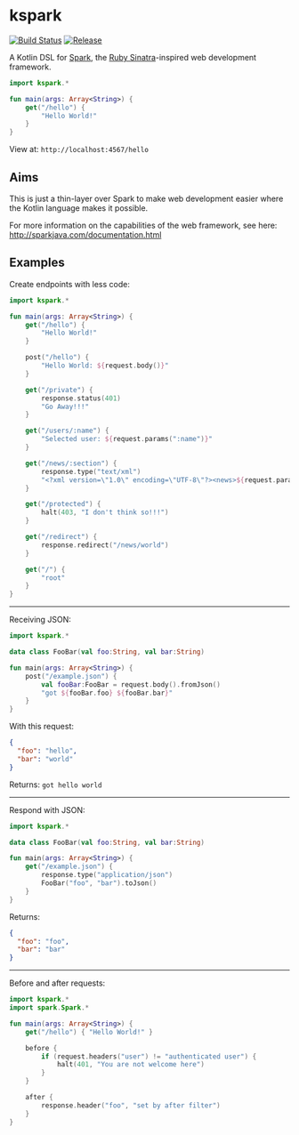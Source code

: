 # kspark
[![Build Status](https://semaphoreci.com/api/v1/jkly/kspark/branches/master/badge.svg)](https://semaphoreci.com/jkly/kspark) [![Release](https://jitpack.io/v/jkly/kspark.svg)](https://jitpack.io/#jkly/kspark)

A Kotlin DSL for [Spark](https://github.com/perwendel/spark), the [Ruby Sinatra](http://www.sinatrarb.com/)-inspired web development framework.

```kotlin
import kspark.*

fun main(args: Array<String>) {
    get("/hello") {
        "Hello World!"
    }
}
```
View at: `http://localhost:4567/hello`

## Aims
This is just a thin-layer over Spark to make web development easier where the Kotlin language makes it possible. 

For more information on the capabilities of the web framework, see here: http://sparkjava.com/documentation.html

## Examples

Create endpoints with less code:
```kotlin
import kspark.*

fun main(args: Array<String>) {
    get("/hello") { 
        "Hello World!" 
    }

    post("/hello") { 
        "Hello World: ${request.body()}"
    }

    get("/private") {
        response.status(401)
        "Go Away!!!"
    }

    get("/users/:name") { 
        "Selected user: ${request.params(":name")}"
    }

    get("/news/:section") {
        response.type("text/xml")
        "<?xml version=\"1.0\" encoding=\"UTF-8\"?><news>${request.params("section")}</news>"
    }

    get("/protected") {
        halt(403, "I don't think so!!!")
    }

    get("/redirect") {
        response.redirect("/news/world")
    }

    get("/") { 
        "root" 
    }
}
```
---
Receiving JSON:
```kotlin
import kspark.*

data class FooBar(val foo:String, val bar:String)

fun main(args: Array<String>) {
    post("/example.json") {
        val fooBar:FooBar = request.body().fromJson()
        "got ${fooBar.foo} ${fooBar.bar}"
    }
}
```
With this request:
```json
{
  "foo": "hello",
  "bar": "world"
}
```
Returns: `got hello world`

---
Respond with JSON:
```kotlin
import kspark.*

data class FooBar(val foo:String, val bar:String)

fun main(args: Array<String>) {
    get("/example.json") {
        response.type("application/json")
        FooBar("foo", "bar").toJson()
    }
}
```
Returns:
```json
{
  "foo": "foo",
  "bar": "bar"
}
```
---
Before and after requests:
```kotlin
import kspark.*
import spark.Spark.*

fun main(args: Array<String>) {
    get("/hello") { "Hello World!" }

    before {
        if (request.headers("user") != "authenticated user") {
            halt(401, "You are not welcome here")
        }
    }

    after {
        response.header("foo", "set by after filter")
    }
}
```
